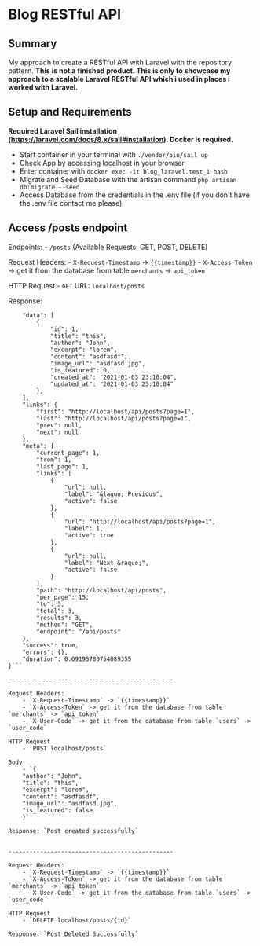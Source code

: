 # Blog RESTful API

## Summary
My approach to create a RESTful API with Laravel with the repository pattern. __This is not a finished product. This is only to showcase my approach to a scalable Laravel RESTful API which i used in places i worked with Laravel.__

## Setup and Requirements
**Required Laravel Sail installation (https://laravel.com/docs/8.x/sail#installation). Docker is required.**

- Start container in your terminal with `./vendor/bin/sail up`
- Check App by accessing localhost in your browser
- Enter container with `docker exec -it blog_laravel.test_1 bash`
- Migrate and Seed Database with the artisan command `php artisan db:migrate --seed`
- Access Database from the credentials in the .env file (if you don't have the .env file contact me please)

## Access /posts endpoint

Endpoints:
    - `/posts` (Available Requests: GET, POST, DELETE)

Request Headers: 
    - `X-Request-Timestamp` -> `{{timestamp}}`
    - `X-Access-Token` -> get it from the database from table `merchants` -> `api_token`
    
HTTP Request
    - `GET` URL: `localhost/posts`
    
Response:

```{
    "data": [
        {
            "id": 1,
            "title": "this",
            "author": "John",
            "excerpt": "lorem",
            "content": "asdfasdf",
            "image_url": "asdfasd.jpg",
            "is_featured": 0,
            "created_at": "2021-01-03 23:10:04",
            "updated_at": "2021-01-03 23:10:04"
        },
    ],
    "links": {
        "first": "http://localhost/api/posts?page=1",
        "last": "http://localhost/api/posts?page=1",
        "prev": null,
        "next": null
    },
    "meta": {
        "current_page": 1,
        "from": 1,
        "last_page": 1,
        "links": [
            {
                "url": null,
                "label": "&laquo; Previous",
                "active": false
            },
            {
                "url": "http://localhost/api/posts?page=1",
                "label": 1,
                "active": true
            },
            {
                "url": null,
                "label": "Next &raquo;",
                "active": false
            }
        ],
        "path": "http://localhost/api/posts",
        "per_page": 15,
        "to": 3,
        "total": 3,
        "results": 3,
        "method": "GET",
        "endpoint": "/api/posts"
    },
    "success": true,
    "errors": {},
    "duration": 0.09195780754089355
}```

-----------------------------------------------

Request Headers: 
    - `X-Request-Timestamp` -> `{{timestamp}}`
    - `X-Access-Token` -> get it from the database from table `merchants` -> `api_token`
    - `X-User-Code` -> get it from the database from table `users` -> `user_code`
    
HTTP Request
    - `POST localhost/posts`
    
Body
    - `{
    "author": "John",
    "title": "this",
    "excerpt": "lorem",
    "content": "asdfasdf",
    "image_url": "asdfasd.jpg",
    "is_featured": false
    }`
    
Response: `Post created successfully`


-----------------------------------------------

Request Headers: 
    - `X-Request-Timestamp` -> `{{timestamp}}`
    - `X-Access-Token` -> get it from the database from table `merchants` -> `api_token`
    - `X-User-Code` -> get it from the database from table `users` -> `user_code`
    
HTTP Request
    - `DELETE localhost/posts/{id}`

Response: `Post Deleted Successfully`

   
    

